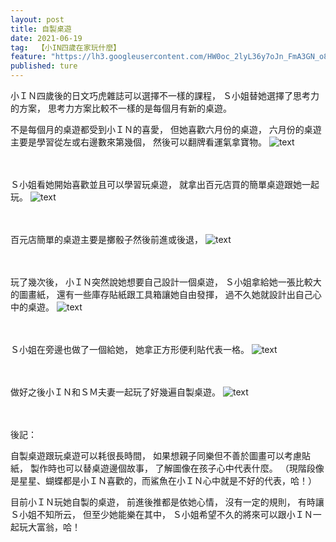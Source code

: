 ```yaml
---
layout: post
title: 自製桌遊
date: 2021-06-19
tag:  【小IN四歲在家玩什麼】
feature: "https://lh3.googleusercontent.com/HW0oc_2lyL36y7oJn_FmA3GN_o8628Rut2gqtJTOK5nvxC3v6-nxQVTsGtJXpfa-c4Kmu6kqltmDd5kDIYJze3xKrMw-UH8DpZZqOQ3gq02k_7NeMrmtdi-8r4zHfIuJa50PoAxL3i0=w2400"
published: ture
---
```

小ＩＮ四歲後的日文巧虎雜誌可以選擇不一樣的課程，
Ｓ小姐替她選擇了思考力的方案，
思考力方案比較不一樣的是每個月有新的桌遊。

不是每個月的桌遊都受到小ＩＮ的喜愛，
但她喜歡六月份的桌遊，
六月份的桌遊主要是學習從左或右邊數來第幾個，
然後可以翻牌看運氣拿寶物。
![text](https://lh3.googleusercontent.com/xEK7BF0iRXfpQudvq36ahNxq2IISavxXf7wJQE0bHbkRKei6Q5m9Pq67etcfKa6IcHXGgaMroBL_v6w800clkDuthoB-QsIUqXXFpJaaMU3J30r6Qyw-qs41ajdoHGVSDXWR7TIa1fs=w2400)


<br><br>
Ｓ小姐看她開始喜歡並且可以學習玩桌遊，
就拿出百元店買的簡單桌遊跟她一起玩。
![text](https://lh3.googleusercontent.com/RRycgKgl2fAAZ-funiuYqEn4o4UrblwaQqtb6is8SUeKplPOE50Xj4Z_iRhDJtkfK7W0yfuThMv5m_287BJSv4wva7e8fhgZBrTDdlYzWe2FLdSuP9lwEYOEIFcbDmOsik_goFFPMj0=w2400)


<br><br>
百元店簡單的桌遊主要是擲骰子然後前進或後退，
![text](https://lh3.googleusercontent.com/3WiSeI9tvSgRdbDtUn7sdLp-_COh23n9SW15FvubjLuhZdAyPzJWA_CRooQ_Mkjj5wqvl5I0kDOEtxWJLnslvJw399SyAm-uGfKt8PWuc6O24U9DuWJOvgjsKVW1QpqcV5caW7lB_Lk=w2400)


<br><br>
玩了幾次後，
小ＩＮ突然說她想要自己設計一個桌遊，
Ｓ小姐拿給她一張比較大的圖畫紙，
還有一些庫存貼紙跟工具箱讓她自由發揮，
過不久她就設計出自己心中的桌遊。
![text](https://lh3.googleusercontent.com/rf2zRobLQwlsk4MNWCInL4kLbA3jRsj2CdIdPgrErnW0KAkv6FNCNcC2qgmEqg5C_tazUgj-pjD24F75ywwX6Mu5Ip-QRtPaVg7Su8CS3tEKPEviaGeFXjx7Zw6HWaBZJo4qtn6DIt8=w2400)


<br><br>
Ｓ小姐在旁邊也做了一個給她，
她拿正方形便利貼代表一格。
![text](https://lh3.googleusercontent.com/rVFlv2wsxWyzR5EK8jl6wC3QMtMZUWuynqOgtKlpYhx-FIdxiLrDyyNkJF_5LfUhxJS99El2GuA0hiEazan2p1-PFE4Tksq4v9V9tDTplXQa82YXi8PMxxuPLJ1_3PdaxOIZfVxGkYg=w2400)


<br><br>
做好之後小ＩＮ和ＳＭ夫妻一起玩了好幾遍自製桌遊。
![text](https://lh3.googleusercontent.com/HW0oc_2lyL36y7oJn_FmA3GN_o8628Rut2gqtJTOK5nvxC3v6-nxQVTsGtJXpfa-c4Kmu6kqltmDd5kDIYJze3xKrMw-UH8DpZZqOQ3gq02k_7NeMrmtdi-8r4zHfIuJa50PoAxL3i0=w2400)


<br><br>
後記：

自製桌遊跟玩桌遊可以耗很長時間，
如果想親子同樂但不善於圖畫可以考慮貼紙，
製作時也可以替桌遊邊個故事，
了解圖像在孩子心中代表什麼。
（現階段像是星星、蝴蝶都是小ＩＮ喜歡的，而鯊魚在小ＩＮ心中就是不好的代表，哈！）

目前小ＩＮ玩她自製的桌遊，
前進後推都是依她心情，
沒有一定的規則，
有時讓Ｓ小姐不知所云，
但至少她能樂在其中，
Ｓ小姐希望不久的將來可以跟小ＩＮ一起玩大富翁，哈！
